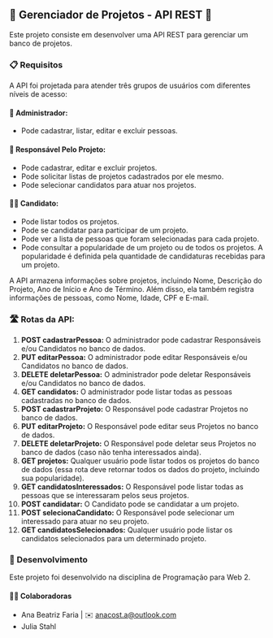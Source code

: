 ## 🚀 Gerenciador de Projetos - API REST 🚀

Este projeto consiste em desenvolver uma API REST para gerenciar um banco de projetos.

### 📋 Requisitos

A API foi projetada para atender três grupos de usuários com diferentes níveis de acesso:

#### 👤 Administrador:

- Pode cadastrar, listar, editar e excluir pessoas.

#### 🏢 Responsável Pelo Projeto:

- Pode cadastrar, editar e excluir projetos.
- Pode solicitar listas de projetos cadastrados por ele mesmo.
- Pode selecionar candidatos para atuar nos projetos.

#### 🙋‍♂️ Candidato:

- Pode listar todos os projetos.
- Pode se candidatar para participar de um projeto.
- Pode ver a lista de pessoas que foram selecionadas para cada projeto.
- Pode consultar a popularidade de um projeto ou de todos os projetos. A popularidade é definida pela quantidade de candidaturas recebidas para um projeto.

A API armazena informações sobre projetos, incluindo Nome, Descrição do Projeto, Ano de Início e Ano de Término. Além disso, ela também registra informações de pessoas, como Nome, Idade, CPF e E-mail.

### 🛣️ Rotas da API:

1. **POST cadastrarPessoa:** O administrador pode cadastrar Responsáveis e/ou Candidatos no banco de dados.
2. **PUT editarPessoa:** O administrador pode editar Responsáveis e/ou Candidatos no banco de dados.
3. **DELETE deletarPessoa:** O administrador pode deletar Responsáveis e/ou Candidatos no banco de dados.
4. **GET candidatos:** O administrador pode listar todas as pessoas cadastradas no banco de dados.
5. **POST cadastrarProjeto:** O Responsável pode cadastrar Projetos no banco de dados.
6. **PUT editarProjeto:** O Responsável pode editar seus Projetos no banco de dados.
7. **DELETE deletarProjeto:** O Responsável pode deletar seus Projetos no banco de dados (caso não tenha interessados ainda).
8. **GET projetos:** Qualquer usuário pode listar todos os projetos do banco de dados (essa rota deve retornar todos os dados do projeto, incluindo sua popularidade).
9. **GET candidatosInteressados:** O Responsável pode listar todas as pessoas que se interessaram pelos seus projetos.
10. **POST candidatar:** O Candidato pode se candidatar a um projeto.
11. **POST selecionaCandidato:** O Responsável pode selecionar um interessado para atuar no seu projeto.
12. **GET candidatosSelecionados:** Qualquer usuário pode listar os candidatos selecionados para um determinado projeto.

### 🚀 Desenvolvimento

Este projeto foi desenvolvido na disciplina de Programação para Web 2.

#### 👩‍💻 Colaboradoras
- Ana Beatriz Faria  | ✉️ anacost.a@outlook.com
- Julia Stahl

